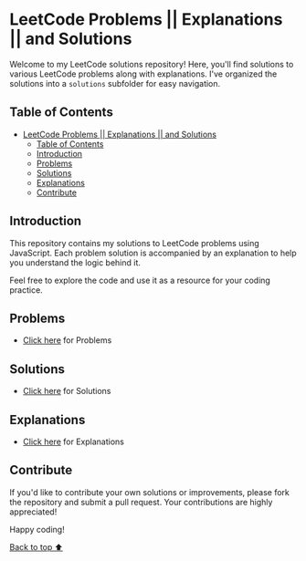 # LeetCode Problems || Explanations || and Solutions

Welcome to my LeetCode solutions repository! Here, you'll find solutions to various LeetCode problems along with explanations. I've organized the solutions into a `solutions` subfolder for easy navigation.

## Table of Contents

- [LeetCode Problems || Explanations || and Solutions](#leetcode-problems--explanations--and-solutions)
  - [Table of Contents](#table-of-contents)
  - [Introduction](#introduction)
  - [Problems](#problems)
  - [Solutions](#solutions)
  - [Explanations](#explanations)
  - [Contribute](#contribute)

## Introduction

This repository contains my solutions to LeetCode problems using JavaScript. Each problem solution is accompanied by an explanation to help you understand the logic behind it.

Feel free to explore the code and use it as a resource for your coding practice.

## Problems
- [Click here](/Problems/Problems.md) for Problems

## Solutions
- [Click here](/Solutions-JS/Solutions.md) for Solutions

## Explanations
- [Click here](/Solutions/Explanations.md) for Explanations

## Contribute

If you'd like to contribute your own solutions or improvements, please fork the repository and submit a pull request. Your contributions are highly appreciated!

Happy coding!


[Back to top ⬆️](#)